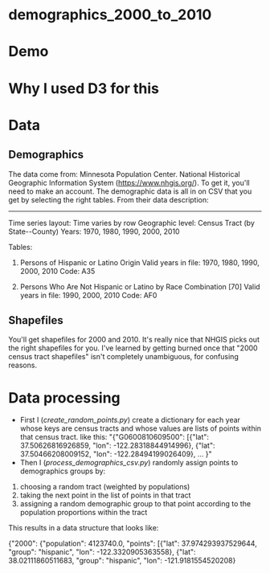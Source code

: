 demographics_2000_to_2010
=========================

# Demo

# Why I used D3 for this

# Data

## Demographics

The data come from: Minnesota Population Center. National Historical Geographic Information System (https://www.nhgis.org/). To get it, you'll need to make an account. The demographic data is all in on CSV that you get by selecting the right tables. From their data description:

-------------------------------
Time series layout: Time varies by row
Geographic level:   Census Tract (by State--County)
Years:              1970, 1980, 1990, 2000, 2010
 
Tables:
 
1. Persons of Hispanic or Latino Origin
   Valid years in file: 1970, 1980, 1990, 2000, 2010
   Code: A35
 
2. Persons Who Are Not Hispanic or Latino by Race Combination [70]
   Valid years in file: 1990, 2000, 2010
   Code: AF0


## Shapefiles

You'll get shapefiles for 2000 and 2010. It's really nice that NHGIS picks out the right shapefiles for you. I've learned by getting burned once that "2000 census tract shapefiles" isn't completely unambiguous, for confusing reasons.

# Data processing

* First I (*create_random_points.py*) create a dictionary for each year whose keys are census tracts and whose values are lists of points within that census tract. like this: "{"G0600810609500": [{"lat": 37.50626816926859, "lon": -122.28318844914996}, {"lat": 37.50466208009152, "lon": -122.28494199026409}, ... }"
* Then I (*process_demographics_csv.py*) randomly assign points to demographics groups by:
 1. choosing a random tract (weighted by populations)
 2. taking the next point in the list of points in that tract
 3. assigning a random demographic group to that point according to the population proportions within the tract

This results in a data structure that looks like: 

{"2000": {"population": 4123740.0, "points": [{"lat": 37.974293937529644, "group": "hispanic", "lon": -122.3320905363558}, {"lat": 38.02111860511683, "group": "hispanic", "lon": -121.9181554520208}

